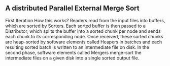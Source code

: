  ## A distributed Parallel External Merge Sort
 First Iteration
 How this works?
Readers read from the input files into buffers, which are sorted
by Sorters. Each sorted buffer is then passed to a Distributor,
which splits the buffer into a sorted chunk per
node and sends each chunk to its corresponding node.
Once received, these sorted chunks are heap-sorted by
software elements called Heapers in batches and each
resulting sorted batch is written to an intermediate file
on disk. In the second phase, software elements called
Mergers merge-sort the intermediate files on a given disk
into a single sorted output file.
